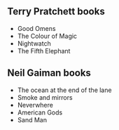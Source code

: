 ## Terry Pratchett books
- Good Omens
- The Colour of Magic
- Nightwatch
- The Fifth Elephant

## Neil Gaiman books
- The ocean at the end of the lane
- Smoke and mirrors
- Neverwhere
- American Gods
- Sand Man